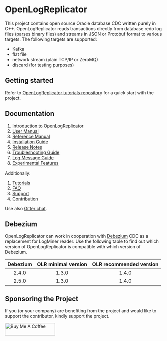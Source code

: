# OpenLogReplicator

This project contains open source Oracle database CDC written purely in C++.
OpenLogReplicator reads transactions directly from database redo log files (parses binary files) and streams in JSON or Protobuf format to various targets.
The following targets are supported:

- Kafka
- flat file
- network stream (plain TCP/IP or ZeroMQ)
- discard (for testing purposes)

## Getting started

Refer to [OpenLogReplicator tutorials repository](https://github.com/bersler/OpenLogReplicator-tutorials) for a quick start with the project.

## Documentation

1. [Introduction to OpenLogReplicator](documentation/introduction/introduction.adoc)
2. [User Manual](documentation/user-manual/user-manual.adoc)
3. [Reference Manual](documentation/reference-manual/reference-manual.adoc)
4. [Installation Guide](documentation/installation/installation.adoc)
5. [Release Notes](documentation/release-notes/release-notes.adoc)
6. [Troubleshooting Guide](documentation/troubleshooting/troubleshooting.adoc)
7. [Log Message Guide](documentation/log-messages/log-messages.adoc)
8. [Experimental Features](documentation/experimental-features/experimental-features.adoc)

Additionally:

1. [Tutorials](https://www.bersler.com/openlogreplicator/tutorials/)
2. [FAQ](https://www.bersler.com/openlogreplicator/faq/)
3. [Support](https://www.bersler.com/openlogreplicator/support/)
4. [Contribution](https://www.bersler.com/openlogreplicator/contribution/)

Use also [Gitter chat](https://gitter.im/bersler/OpenLogReplicator).

## Debezium

OpenLogReplicator can work in cooperation with [Debezium](https://debezium.io/) CDC as a replacement for LogMiner reader. 
Use the following table to find out which version of OpenLogReplicator is compatible with which version of Debezium.

| Debezium | OLR minimal version | OLR recommended  version |
|:--------:|:-------------------:|:------------------------:|
|  2.4.0   |        1.3.0        |          1.4.0           |
|  2.5.0   |        1.3.0        |          1.4.0           |


## Sponsoring the Project

If you (or your company) are benefiting from the project and would like to support the contributor, kindly support the project.

<a href="https://www.buymeacoffee.com/bersler" target="_blank"><img src="https://cdn.buymeacoffee.com/buttons/v2/default-blue.png" alt="Buy Me A Coffee" style="height: 40px !important;width: 160px !important;" ></a>
